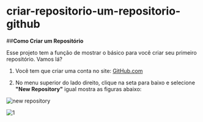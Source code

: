 # criar-repositorio-um-repositorio-github
##**Como Criar um Repositório**

Esse projeto tem a função de mostrar o básico para você criar seu primeiro repositório. Vamos lá?

1. Você tem que criar uma conta no site: [GitHub.com](https://github.com/)

2. No menu superior do lado direito, clique na seta para baixo e selecione **"New Repository"** igual mostra as figuras abaixo:

![new repository](https://user-images.githubusercontent.com/97802196/154554226-9c7bfd0a-e83e-4b01-bab5-ab7ff3efe8b8.jpg)

![1](https://user-images.githubusercontent.com/97802196/154551458-c7b4e269-e8c8-4724-a402-d2d78e90839e.jpg)
